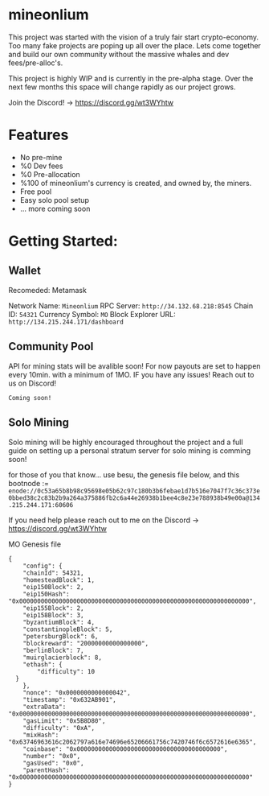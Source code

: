 # mineonlium
This project was started with the vision of a truly fair start crypto-economy. Too many fake projects are poping up all over the place. Lets come together and build our own community without the massive whales and dev fees/pre-alloc's.


This project is highly WIP and is currently in the pre-alpha stage. Over the next few months this space will change rapidly as our project grows. 


Join the Discord! -> https://discord.gg/wt3WYhtw 

# Features

* No pre-mine
* %0 Dev fees
* %0 Pre-allocation
* %100 of mineonlium's currency is created, and owned by, the miners. 
* Free pool
* Easy solo pool setup
* ... more coming soon



# Getting Started:

## Wallet

Recomeded: Metamask

Network Name: `Mineonlium`
RPC Server: `http://34.132.68.218:8545`
Chain ID: `54321`
Currency Symbol: `MO`
Block Explorer URL: `http://134.215.244.171/dashboard`

## Community Pool

API for mining stats will be avalible soon! For now payouts are set to happen every 10min. with a minimum of 1MO. IF you have any issues! Reach out to us on Discord!

```
Coming soon!
```


## Solo Mining

Solo mining will be highly encouraged throughout the project and a full guide on setting up a personal stratum server for solo mining is comming soon!

for those of you that know... use besu, the genesis file below, and this bootnode := `enode://0c53a65b8b98c95698e05b62c97c180b3b6febae1d7b516e7047f7c36c373e0bbed38c2c83b2b9a264a375886fb2c6a44e26938b1bee4c8e23e788938b49e00a@134.215.244.171:60606`

If you need help please reach out to me on the Discord -> https://discord.gg/wt3WYhtw

MO Genesis file
```
{
    "config": {
    "chainId": 54321,
    "homesteadBlock": 1,
    "eip150Block": 2,
    "eip150Hash": "0x0000000000000000000000000000000000000000000000000000000000000000",
    "eip155Block": 2,
    "eip158Block": 3,
    "byzantiumBlock": 4,
    "constantinopleBlock": 5,
    "petersburgBlock": 6,
    "blockreward": "20000000000000000",
    "berlinBlock": 7,
    "muirglacierblock": 8,
    "ethash": {
        "difficulty": 10
  }
    },
    "nonce": "0x0000000000000042",
    "timestamp": "0x632AB901",
    "extraData": "0x0000000000000000000000000000000000000000000000000000000000000000",
    "gasLimit": "0x5B8D80", 
    "difficulty": "0xA",
    "mixHash": "0x63746963616c2062797a616e74696e65206661756c7420746f6c6572616e6365",
    "coinbase": "0x0000000000000000000000000000000000000000",
    "number": "0x0",
    "gasUsed": "0x0",
    "parentHash": "0x0000000000000000000000000000000000000000000000000000000000000000"
}
```
